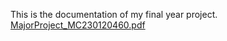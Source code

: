 This is the documentation of my final year project.
[MajorProject_MC230120460.pdf](https://github.com/user-attachments/files/20592107/MajorProject_MC230120460.pdf)
